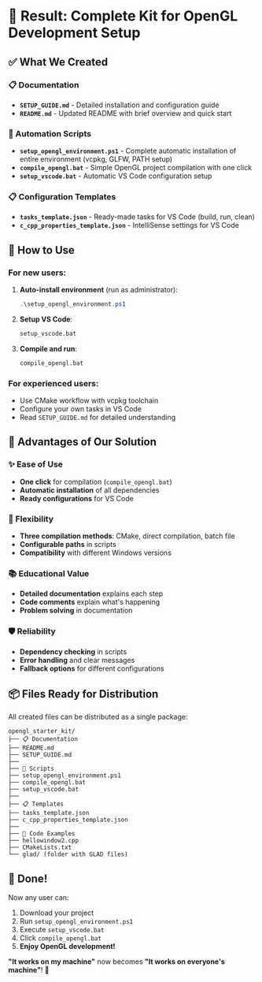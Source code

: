 # 🎯 Result: Complete Kit for OpenGL Development Setup

## ✅ What We Created

### 📋 Documentation
- **`SETUP_GUIDE.md`** - Detailed installation and configuration guide
- **`README.md`** - Updated README with brief overview and quick start

### 🔧 Automation Scripts
- **`setup_opengl_environment.ps1`** - Complete automatic installation of entire environment (vcpkg, GLFW, PATH setup)
- **`compile_opengl.bat`** - Simple OpenGL project compilation with one click
- **`setup_vscode.bat`** - Automatic VS Code configuration setup

### 📋 Configuration Templates
- **`tasks_template.json`** - Ready-made tasks for VS Code (build, run, clean)
- **`c_cpp_properties_template.json`** - IntelliSense settings for VS Code

## 🚀 How to Use

### For new users:

1. **Auto-install environment** (run as administrator):
   ```powershell
   .\setup_opengl_environment.ps1
   ```

2. **Setup VS Code**:
   ```cmd
   setup_vscode.bat
   ```

3. **Compile and run**:
   ```cmd
   compile_opengl.bat
   ```

### For experienced users:

- Use CMake workflow with vcpkg toolchain
- Configure your own tasks in VS Code
- Read `SETUP_GUIDE.md` for detailed understanding

## 🎁 Advantages of Our Solution

### ✨ Ease of Use
- **One click** for compilation (`compile_opengl.bat`)
- **Automatic installation** of all dependencies
- **Ready configurations** for VS Code

### 🔧 Flexibility
- **Three compilation methods**: CMake, direct compilation, batch file
- **Configurable paths** in scripts
- **Compatibility** with different Windows versions

### 📚 Educational Value
- **Detailed documentation** explains each step
- **Code comments** explain what's happening
- **Problem solving** in documentation

### 🛡 Reliability
- **Dependency checking** in scripts
- **Error handling** and clear messages
- **Fallback options** for different configurations

## 📦 Files Ready for Distribution

All created files can be distributed as a single package:

```
opengl_starter_kit/
├── 📋 Documentation
├── README.md
├── SETUP_GUIDE.md
├── 
├── 🔧 Scripts
├── setup_opengl_environment.ps1
├── compile_opengl.bat
├── setup_vscode.bat
├── 
├── 📋 Templates
├── tasks_template.json
├── c_cpp_properties_template.json
├── 
├── 📁 Code Examples
├── hellowindow2.cpp
├── CMakeLists.txt
└── glad/ (folder with GLAD files)
```

## 🎊 Done!

Now any user can:
1. Download your project
2. Run `setup_opengl_environment.ps1`
3. Execute `setup_vscode.bat`
4. Click `compile_opengl.bat`
5. **Enjoy OpenGL development!**

**"It works on my machine"** now becomes **"It works on everyone's machine"**! 🎉